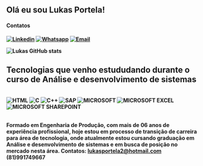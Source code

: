 ## Olá eu sou Lukas Portela! 

#### Contatos<b/>

[![Linkedin](https://img.shields.io/badge/LinkedIn-0077B5?style=for-the-badge&logo=linkedin&logoColor=white)](https://linkedin.com/in/lukas-de-souza-portela)
[![Whatsapp](https://img.shields.io/badge/WhatsApp-25D366?style=for-the-badge&logo=whatsapp&logoColor=white)](81991749667)
[![Email](https://img.shields.io/badge/Microsoft_Outlook-0078D4?style=for-the-badge&logo=microsoft-outlook&logoColor=white)](lukasportela2@hotmail.com)


![Lukas GitHub stats](https://github-readme-stats.vercel.app/api?username=Lukasportela&show_icons=true&theme=radical)

## Tecnologias que venho estududando durante o curso de Análise e desenvolvimento de sistemas 

<div style="display: inline_block"><br/>
<img aling="center" alt="HTML" src="https://img.shields.io/badge/HTML-239120?style=for-the-badge&logo=html5&logoColor=white"/>
<img aling="center" alt="C" src="https://img.shields.io/badge/C-00599C?style=for-the-badge&logo=c&logoColor=white"/>
<img aling="center" alt="C++" src="https://img.shields.io/badge/C%2B%2B-00599C?style=for-the-badge&logo=c%2B%2B&logoColor=white"/>
<img aling="center" alt="SAP" src="https://img.shields.io/badge/SAP-0FAAFF?style=for-the-badge&logo=sap&logoColor=white"/>
<img aling="center" alt="MICROSOFT" src="https://img.shields.io/badge/Microsoft-666666?style=for-the-badge&logo=microsoft&logoColor=white"/>
<img aling="center" alt="MICROSOFT EXCEL" src="https://img.shields.io/badge/Microsoft_Excel-217346?style=for-the-badge&logo=microsoft-excel&logoColor=white"/>
<img aling="center" alt="MICROSOFT SHAREPOINT" src="https://img.shields.io/badge/Microsoft_SharePoint-0078D4?style=for-the-badge&logo=microsoft-sharepoint&logoColor=white"/>

</div><br/>

Formado em Engenharia de Produção, com mais de 06 anos de experiência profissional, hoje estou em processo de transição de carreira para área de tecnologia, onde atualmente estou cursando graduação em Análise e desenvolvimento de sistemas e em busca de posição no mercado nesta área.
Contatos:
lukasportela2@hotmail.com
(81)991749667
